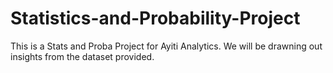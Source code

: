 # Statistics-and-Probability-Project
This is a Stats and Proba Project for Ayiti Analytics. We will be drawning out insights from the dataset provided. 
